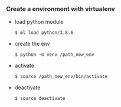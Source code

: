 
### Create a environment with virtualenv

- load python module

  `$ ml load python/3.8.6`   

- create the env

  `$ python -m venv /path_new_env`   
   
- activate
 
   `$ source /path_new_env/bin/activate`   

- deactivate

   `$ source deactivate`  
